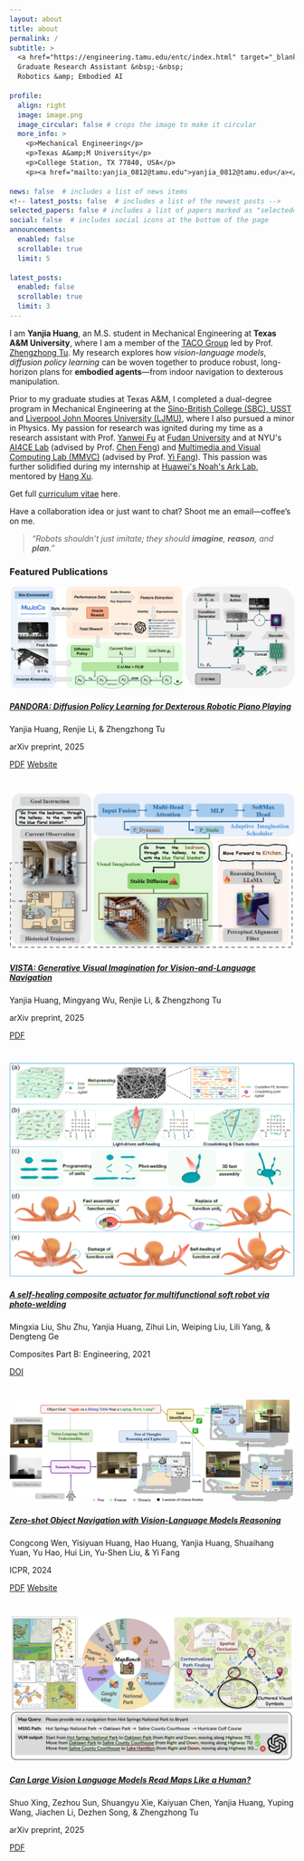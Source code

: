 ```yaml
---
layout: about
title: about
permalink: /
subtitle: >
  <a href="https://engineering.tamu.edu/entc/index.html" target="_blank">Texas A&amp;M University</a> &nbsp;·&nbsp;
  Graduate Research Assistant &nbsp;·&nbsp;
  Robotics &amp; Embodied AI

profile:
  align: right
  image: image.png
  image_circular: false # crops the image to make it circular
  more_info: >
    <p>Mechanical Engineering</p>
    <p>Texas A&amp;M University</p>
    <p>College Station, TX 77840, USA</p>
    <p><a href="mailto:yanjia_0812@tamu.edu">yanjia_0812@tamu.edu</a></p>

news: false  # includes a list of news items 
<!-- latest_posts: false  # includes a list of the newest posts -->
selected_papers: false # includes a list of papers marked as "selected={true}" 
social: false  # includes social icons at the bottom of the page
announcements:
  enabled: false
  scrollable: true
  limit: 5

latest_posts:
  enabled: false
  scrollable: true
  limit: 3
---
```



I am **Yanjia Huang**, an M.S. student in Mechanical Engineering at **Texas A&M University**, where I am a member of the <a href="https://taco-group.github.io/" target="_blank">TACO Group</a> led by Prof. <a href="https://vztu.github.io/" target="_blank">Zhengzhong Tu</a>.
My research explores how *vision-language models*, *diffusion policy learning* can be woven together to produce robust, long-horizon plans for **embodied agents**—from indoor navigation to dexterous manipulation.

Prior to my graduate studies at Texas A&M, I completed a dual-degree program in Mechanical Engineering at the <a href="http://www.sbcen.usst.edu.cn/" target="_blank">Sino-British College (SBC), USST</a> and <a href="https://www.ljmu.ac.uk/" target="_blank">Liverpool John Moores University (LJMU)</a>, where I also pursued a minor in Physics. My passion for research was ignited during my time as a research assistant with Prof. <a href="http://yanweifu.github.io/" target="_blank">Yanwei Fu</a> at <a href="https://www.fudan.edu.cn/en/" target="_blank">Fudan University</a> and at NYU's <a href="https://ai4ce.github.io/" target="_blank">AI4CE Lab</a> (advised by Prof. <a href="https://engineering.nyu.edu/faculty/chen-feng" target="_blank">Chen Feng</a>) and <a href="https://yifang.org/group.html" target="_blank">Multimedia and Visual Computing Lab (MMVC)</a> (advised by Prof. <a href="https://nyuad.nyu.edu/en/academics/divisions/engineering/faculty/yi-fang.html" target="_blank">Yi Fang</a>). This passion was further solidified during my internship at <a href="https://www.huawei.com/en/corporate-information/research-development" target="_blank">Huawei's Noah's Ark Lab</a>, mentored by <a href="https://xuhangcn.github.io/" target="_blank">Hang Xu</a>.

Get full <a href="/assets/pdf/CV_Yanjia_Huang.pdf" target="_blank">curriculum vitae</a> here.

Have a collaboration idea or just want to chat? Shoot me an email—coffee’s on me.


<!-- Outside the lab you’ll find me at a piano, on a hiking trail, or cycling. -->
> *“Robots shouldn’t just imitate; they should **imagine**, **reason**, and **plan**.”*

<!-- **Recent highlights**

* **VISTA** — Developed VISTA, a novel scheduling framework that leverages a diffusion model for "visual imagination," enabling embodied agents to proactively plan and recover from low-confidence states.
* **PANDORA** — Designed PANDORA, a diffusion-based control policy that generates fine-grained, expressive motor commands for the complex task of robotic piano playing. (IROS 2025, under review)
* Applied **Monte-Carlo Tree Diffusion (MCTD)** to enhance planning in Vision-Language Agents (VLAs), enabling efficient search over long-horizon, goal-conditioned motions for zero-shot object manipulation.   -->




### Featured Publications

<div style="margin-bottom: 2.5rem;">
  <div class="row">
    <div class="col-sm-5">
      <img src="/assets/img/publication_preview/PANDORA.jpg" class="img-fluid rounded z-depth-1" alt="PANDORA preview"/>
    </div>
    <div class="col-sm-7">
      <h5><a href="https://taco-group.github.io/PANDORA/" target="_blank" class="font-weight-bold">PANDORA: Diffusion Policy Learning for Dexterous Robotic Piano Playing</a></h5>
      <p>Yanjia Huang, Renjie Li, & Zhengzhong Tu</p>
      <p>arXiv preprint, 2025</p>
      <p>
        <a href="https://arxiv.org/abs/2503.14545" class="btn btn-sm btn-outline-primary" role="button" target="_blank">PDF</a>
        <a href="https://taco-group.github.io/PANDORA/" class="btn btn-sm btn-outline-primary" role="button" target="_blank">Website</a>
      </p>
    </div>
  </div>
</div>
<div style="margin-bottom: 2.5rem;">
  <div class="row">
    <div class="col-sm-5">
      <img src="/assets/img/publication_preview/VISTA.png" class="img-fluid rounded z-depth-1" alt="VISTA preview"/>
    </div>
    <div class="col-sm-7">
      <h5><a href="https://arxiv.org/abs/2505.07868" target="_blank" class="font-weight-bold">VISTA: Generative Visual Imagination for Vision-and-Language Navigation</a></h5>
      <p>Yanjia Huang, Mingyang Wu, Renjie Li, & Zhengzhong Tu</p>
      <p>arXiv preprint, 2025</p>
      <p>
        <a href="https://arxiv.org/abs/2505.07868" class="btn btn-sm btn-outline-primary" role="button" target="_blank">PDF</a>
      </p>
    </div>
  </div>
</div>
<div style="margin-bottom: 2.5rem;">
  <div class="row">
    <div class="col-sm-5">
      <img src="/assets/img/publication_preview/softrobot.jpg" class="img-fluid rounded z-depth-1" alt="Self-healing Actuator preview"/>
    </div>
    <div class="col-sm-7">
      <h5><a href="https://www.sciencedirect.com/science/article/pii/S1359836821001402" target="_blank" class="font-weight-bold">A self-healing composite actuator for multifunctional soft robot via photo-welding</a></h5>
      <p>Mingxia Liu, Shu Zhu, Yanjia Huang, Zihui Lin, Weiping Liu, Lili Yang, & Dengteng Ge</p>
      <p>Composites Part B: Engineering, 2021</p>
      <p>
        <a href="https://doi.org/10.1016/j.compositesb.2021.108748" class="btn btn-sm btn-outline-primary" role="button" target="_blank">DOI</a>
      </p>
    </div>
  </div>
</div>
<div style="margin-bottom: 2.5rem;">
  <div class="row">
    <div class="col-sm-5">
      <img src="/assets/img/publication_preview/L-ZSON.png" class="img-fluid rounded z-depth-1" alt="L-ZSON preview"/>
    </div>
    <div class="col-sm-7">
      <h5><a href="https://vlt-lzson.github.io/" target="_blank" class="font-weight-bold">Zero-shot Object Navigation with Vision-Language Models Reasoning</a></h5>
      <p>Congcong Wen, Yisiyuan Huang, Hao Huang, Yanjia Huang, Shuaihang Yuan, Yu Hao, Hui Lin, Yu-Shen Liu, & Yi Fang</p>
      <p>ICPR, 2024</p>
      <p>
        <a href="https://arxiv.org/abs/2410.18570" class="btn btn-sm btn-outline-primary" role="button" target="_blank">PDF</a>
        <a href="https://vlt-lzson.github.io/" class="btn btn-sm btn-outline-primary" role="button" target="_blank">Website</a>
      </p>
    </div>
  </div>
</div>
<div style="margin-bottom: 2.5rem;">
  <div class="row">
    <div class="col-sm-5">
      <img src="/assets/img/publication_preview/MapBench.png" class="img-fluid rounded z-depth-1" alt="MapBench preview"/>
    </div>
    <div class="col-sm-7">
      <h5><a href="https://arxiv.org/abs/2503.14607" target="_blank" class="font-weight-bold">Can Large Vision Language Models Read Maps Like a Human?</a></h5>
      <p>Shuo Xing, Zezhou Sun, Shuangyu Xie, Kaiyuan Chen, Yanjia Huang, Yuping Wang, Jiachen Li, Dezhen Song, & Zhengzhong Tu</p>
      <p>arXiv preprint, 2025</p>
      <p>
        <a href="https://arxiv.org/abs/2503.14607" class="btn btn-sm btn-outline-primary" role="button" target="_blank">PDF</a>
      </p>
    </div>
  </div>
</div>